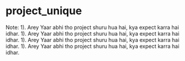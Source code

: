 # project_unique
Note:
1). Arey Yaar abhi tho project shuru hua hai, kya expect karra hai idhar.
1). Arey Yaar abhi tho project shuru hua hai, kya expect karra hai idhar.
1). Arey Yaar abhi tho project shuru hua hai, kya expect karra hai idhar.
1). Arey Yaar abhi tho project shuru hua hai, kya expect karra hai idhar.
